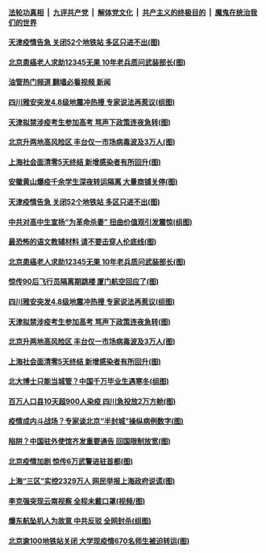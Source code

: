 ####  [法轮功真相](../../../../basic/blob/master/README.md?t=05212131) &nbsp;|&nbsp; [九评共产党](../../../../9ping.md/blob/master/README.md?t=05212131) &nbsp;|&nbsp; [解体党文化](../../../../jtdwh.md/blob/master/README.md?t=05212131)  &nbsp;|&nbsp; [共产主义的终极目的](../../../../gczydzjmd.md/blob/master/README.md?t=05212131) &nbsp;|&nbsp; [魔鬼在统治我们的世界](../../../../mgztzwmdsj.md/blob/master/README.md?t=05212131) 

#### [天津疫情告急 关闭52个地铁站 多区只进不出(图)](../pages/p1/1007053.md?t=05212131) 

#### [北京患癌老人求助12345无果 10年老兵质问武装部长(图)](../pages/p1/1006998.md?t=05212131) 

#### [油管热门频道 翻墙必看视频 新闻](http://45.76.130.85:81/youtube.html?05212131)

#### [四川雅安突发4.8级地震冲热搜 专家说法再惹议(组图)](../pages/p1/1006993.md?t=05212131) 

#### [天津拟禁涉疫考生参加高考 骂声下政策连夜急转(图)](../pages/p1/1006978.md?t=05212131) 

#### [北京升两地高风险区 丰台仅一市场病毒波及3万人(图)](../pages/p1/1006959.md?t=05212131) 

#### [上海社会面清零5天终结 新增感染者有所回升(图)](../pages/p1/1006954.md?t=05212131) 

#### [安徽黄山爆疫千余学生深夜转运隔离 大量商铺关停(图)](../pages/p1/1007061.md?t=05212131) 

#### [天津疫情告急 关闭52个地铁站 多区只进不出(图)](../pages/p1/1007053.md?t=05212131) 

#### [中共对高中生宣扬“为革命杀妻” 扭曲价值观引发震惊(组图)](../pages/p1/1007029.md?t=05212131) 

#### [最恐怖的语文教辅材料 请不要击穿人伦底线(图)](../pages/p1/1007024.md?t=05212131) 

#### [北京患癌老人求助12345无果 10年老兵质问武装部长(图)](../pages/p1/1006998.md?t=05212131) 

#### [惊传90后飞行员隔离期跳楼 厦门航空回应了(图)](../pages/p1/1006983.md?t=05212131) 

#### [四川雅安突发4.8级地震冲热搜 专家说法再惹议(组图)](../pages/p1/1006993.md?t=05212131) 

#### [天津拟禁涉疫考生参加高考 骂声下政策连夜急转(图)](../pages/p1/1006978.md?t=05212131) 

#### [北京升两地高风险区 丰台仅一市场病毒波及3万人(图)](../pages/p1/1006959.md?t=05212131) 

#### [上海社会面清零5天终结 新增感染者有所回升(图)](../pages/p1/1006954.md?t=05212131) 

#### [北大博士只能当城管？中国千万毕业生遇寒冬(组图)](../pages/p1/1006933.md?t=05212131) 

#### [百万人口县10天超900人染疫 四川急投放2万方舱(图)](../pages/p1/1006913.md?t=05212131) 

#### [疫情成内斗战场？专家谈北京“半封城”操纵病例数字(图)](../pages/p1/1006890.md?t=05212131) 


#### [陷阱？中国驻外使馆齐发重要通告 回国限制放宽(图)](../pages/p1/1006876.md?t=05212131) 

#### [北京疫情加剧 惊传6万武警进驻首都(图)](../pages/p1/1006865.md?t=05212131) 

#### [上海“三区”实控2329万人 网民举报上海政府说谎(图)](../pages/p1/1006847.md?t=05212131) 

#### [李克强突现云南视察 全程未戴口罩(视频/图)](../pages/p1/1006826.md?t=05212131) 

#### [爆东航坠机人为故意 中共反驳 全网封杀(组图)](../pages/p1/1006825.md?t=05212131) 

#### [北京逾100地铁站关闭 大学现疫情670名师生被迫转运(图)](../pages/p1/1006822.md?t=05212131) 

<img src='http://gfw-breaker.win/goodnews/indexes/p1.md' width='0px' height='0px'/>
